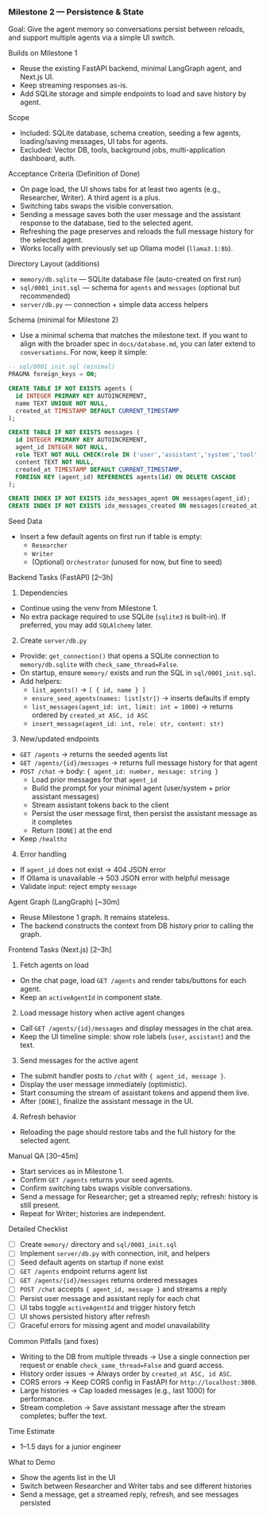 ### Milestone 2 — Persistence & State

Goal: Give the agent memory so conversations persist between reloads, and support multiple agents via a simple UI switch.

Builds on Milestone 1
- Reuse the existing FastAPI backend, minimal LangGraph agent, and Next.js UI.
- Keep streaming responses as-is.
- Add SQLite storage and simple endpoints to load and save history by agent.

Scope
- Included: SQLite database, schema creation, seeding a few agents, loading/saving messages, UI tabs for agents.
- Excluded: Vector DB, tools, background jobs, multi-application dashboard, auth.

Acceptance Criteria (Definition of Done)
- On page load, the UI shows tabs for at least two agents (e.g., Researcher, Writer). A third agent is a plus.
- Switching tabs swaps the visible conversation.
- Sending a message saves both the user message and the assistant response to the database, tied to the selected agent.
- Refreshing the page preserves and reloads the full message history for the selected agent.
- Works locally with previously set up Ollama model (`llama3.1:8b`).

Directory Layout (additions)
- `memory/db.sqlite` — SQLite database file (auto-created on first run)
- `sql/0001_init.sql` — schema for `agents` and `messages` (optional but recommended)
- `server/db.py` — connection + simple data access helpers

Schema (minimal for Milestone 2)
- Use a minimal schema that matches the milestone text. If you want to align with the broader spec in `docs/database.md`, you can later extend to `conversations`. For now, keep it simple:

```sql
-- sql/0001_init.sql (minimal)
PRAGMA foreign_keys = ON;

CREATE TABLE IF NOT EXISTS agents (
  id INTEGER PRIMARY KEY AUTOINCREMENT,
  name TEXT UNIQUE NOT NULL,
  created_at TIMESTAMP DEFAULT CURRENT_TIMESTAMP
);

CREATE TABLE IF NOT EXISTS messages (
  id INTEGER PRIMARY KEY AUTOINCREMENT,
  agent_id INTEGER NOT NULL,
  role TEXT NOT NULL CHECK(role IN ('user','assistant','system','tool')),
  content TEXT NOT NULL,
  created_at TIMESTAMP DEFAULT CURRENT_TIMESTAMP,
  FOREIGN KEY (agent_id) REFERENCES agents(id) ON DELETE CASCADE
);

CREATE INDEX IF NOT EXISTS idx_messages_agent ON messages(agent_id);
CREATE INDEX IF NOT EXISTS idx_messages_created ON messages(created_at);
```

Seed Data
- Insert a few default agents on first run if table is empty:
  - `Researcher`
  - `Writer`
  - (Optional) `Orchestrator` (unused for now, but fine to seed)

Backend Tasks (FastAPI) [2–3h]
1) Dependencies
- Continue using the venv from Milestone 1.
- No extra package required to use SQLite (`sqlite3` is built-in). If preferred, you may add `SQLAlchemy` later.

2) Create `server/db.py`
- Provide: `get_connection()` that opens a SQLite connection to `memory/db.sqlite` with `check_same_thread=False`.
- On startup, ensure `memory/` exists and run the SQL in `sql/0001_init.sql`.
- Add helpers:
  - `list_agents()` → `[ { id, name } ]`
  - `ensure_seed_agents(names: list[str])` → inserts defaults if empty
  - `list_messages(agent_id: int, limit: int = 1000)` → returns ordered by `created_at ASC, id ASC`
  - `insert_message(agent_id: int, role: str, content: str)`

3) New/updated endpoints
- `GET /agents` → returns the seeded agents list
- `GET /agents/{id}/messages` → returns full message history for that agent
- `POST /chat` → body: `{ agent_id: number, message: string }`
  - Load prior messages for that `agent_id`
  - Build the prompt for your minimal agent (user/system + prior assistant messages)
  - Stream assistant tokens back to the client
  - Persist the user message first, then persist the assistant message as it completes
  - Return `[DONE]` at the end
- Keep `/healthz`

4) Error handling
- If `agent_id` does not exist → 404 JSON error
- If Ollama is unavailable → 503 JSON error with helpful message
- Validate input: reject empty `message`

Agent Graph (LangGraph) [~30m]
- Reuse Milestone 1 graph. It remains stateless.
- The backend constructs the context from DB history prior to calling the graph.

Frontend Tasks (Next.js) [2–3h]
1) Fetch agents on load
- On the chat page, load `GET /agents` and render tabs/buttons for each agent.
- Keep an `activeAgentId` in component state.

2) Load message history when active agent changes
- Call `GET /agents/{id}/messages` and display messages in the chat area.
- Keep the UI timeline simple: show role labels (`user`, `assistant`) and the text.

3) Send messages for the active agent
- The submit handler posts to `/chat` with `{ agent_id, message }`.
- Display the user message immediately (optimistic).
- Start consuming the stream of assistant tokens and append them live.
- After `[DONE]`, finalize the assistant message in the UI.

4) Refresh behavior
- Reloading the page should restore tabs and the full history for the selected agent.

Manual QA [30–45m]
- Start services as in Milestone 1.
- Confirm `GET /agents` returns your seed agents.
- Confirm switching tabs swaps visible conversations.
- Send a message for Researcher; get a streamed reply; refresh: history is still present.
- Repeat for Writer; histories are independent.

Detailed Checklist
- [ ] Create `memory/` directory and `sql/0001_init.sql`
- [ ] Implement `server/db.py` with connection, init, and helpers
- [ ] Seed default agents on startup if none exist
- [ ] `GET /agents` endpoint returns agent list
- [ ] `GET /agents/{id}/messages` returns ordered messages
- [ ] `POST /chat` accepts `{ agent_id, message }` and streams a reply
- [ ] Persist user message and assistant reply for each chat
- [ ] UI tabs toggle `activeAgentId` and trigger history fetch
- [ ] UI shows persisted history after refresh
- [ ] Graceful errors for missing agent and model unavailability

Common Pitfalls (and fixes)
- Writing to the DB from multiple threads → Use a single connection per request or enable `check_same_thread=False` and guard access.
- History order issues → Always order by `created_at ASC, id ASC`.
- CORS errors → Keep CORS config in FastAPI for `http://localhost:3000`.
- Large histories → Cap loaded messages (e.g., last 1000) for performance.
- Stream completion → Save assistant message after the stream completes; buffer the text.

Time Estimate
- 1–1.5 days for a junior engineer

What to Demo
- Show the agents list in the UI
- Switch between Researcher and Writer tabs and see different histories
- Send a message, get a streamed reply, refresh, and see messages persisted 